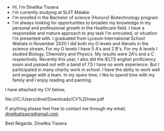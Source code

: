 -  Hi, I’m Dinellka Tissera
- I'm currently studying at SLIIT Malabe
- I'm enrolled in the Bachelor of science (Honors) Biotechnology program
- I'm always looking for opportunities to broaden my knowledge in my personal and professional growth in the Healthcare 
field.
I have a responsible and mature approach to any task I'm entrusted, or situation I'm presented with.
I graduated from Lyceum International School Wattala in November 2020
I did both my O levels and Alevels in the science stream.
For my O levels I have 5 A's and 2 B's. For my A levels I studied Biology, Chemistry and Physics. My results were 2A's and a C respectively.
Recently this year, I also did the IELTS english proficiency exam and passed out with a band of 7.5
I have no work experience. 
But I participated in many charity work in school. I have the ablity to work well and engage with a team.
In my spare time, I like to spend time with my family and I enjoy reading and painting.

I have attached my CV below,

file:///C:/Users/dinel/Downloads/CV%20new.pdf

If anything please feel free to contact me through my email,
dinelkatissera@gmail.com

Best Regards.
Dinellka Tissera
